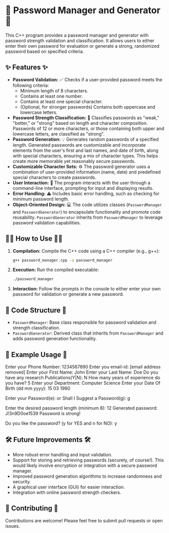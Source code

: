 # 🔐 Password Manager and Generator 🚀

This C++ program provides a password manager and generator with password strength validation and classification.  It allows users to either enter their own password for evaluation or generate a strong, randomized password based on specified criteria.

## ✨ Features ✨

*   **Password Validation:** ✅ Checks if a user-provided password meets the following criteria:
    *   Minimum length of 8 characters.
    *   Contains at least one number.
    *   Contains at least one special character.
    *   (Optional, for stronger passwords) Contains both uppercase and lowercase letters.
*   **Password Strength Classification:** 💪 Classifies passwords as "weak," "better," or "strong" based on length and character composition.  Passwords of 12 or more characters, or those containing both upper and lowercase letters, are classified as "strong".
*   **Password Generation:** 💡 Generates random passwords of a specified length.  Generated passwords are customizable and incorporate elements from the user's first and last names, and date of birth, along with special characters, ensuring a mix of character types.  This helps create more memorable yet reasonably secure passwords.
*   **Customizable Character Sets:** ⚙️ The password generator uses a combination of user-provided information (name, date) and predefined special characters to create passwords.
*   **User Interaction:** 💬 The program interacts with the user through a command-line interface, prompting for input and displaying results.
*   **Error Handling:** ⚠️ Includes basic error handling, such as checking for minimum password length.
*   **Object-Oriented Design:** 💻 The code utilizes classes (`PasswordManager` and `PasswordGenerator`) to encapsulate functionality and promote code reusability.  `PasswordGenerator` inherits from `PasswordManager` to leverage password validation capabilities.

## 🧑‍💻 How to Use 🧑‍💻

1.  **Compilation:**  Compile the C++ code using a C++ compiler (e.g., g++):
    ```bash
    g++ password_manager.cpp -o password_manager
    ```
2.  **Execution:** Run the compiled executable:
    ```bash
    ./password_manager
    ```
3.  **Interaction:** Follow the prompts in the console to either enter your own password for validation or generate a new password.

## 📂 Code Structure 📂

*   `PasswordManager`: Base class responsible for password validation and strength classification.
*   `PasswordGenerator`: Derived class that inherits from `PasswordManager` and adds password generation functionality.

## 📝 Example Usage 📝
Enter your Phone Number: 1234567890
Enter you email-id: [email address removed]
Enter your First Name: John
Enter your Last Name: Doe
Do you have any research Publications(Y|N): N
How many years of experience do you have? 5
Enter your Department: Computer Science
Enter your Date Of Birth (dd mm yyyy): 15 03 1990

Enter your Password(e):
or
Shall I Suggest a Password(g): g

Enter the desired password length (minimum 8): 12
Generated password: J!3n9D0oe1539
Password is strong!

Do you like the password? (y for YES and n for NO): y
## 🛠️ Future Improvements 🛠️

*   More robust error handling and input validation.
*   Support for storing and retrieving passwords (securely, of course!).  This would likely involve encryption or integration with a secure password manager.
*   Improved password generation algorithms to increase randomness and security.
*   A graphical user interface (GUI) for easier interaction.
*   Integration with online password strength checkers.

## 🙌 Contributing 🙌

Contributions are welcome!  Please feel free to submit pull requests or open issues.
